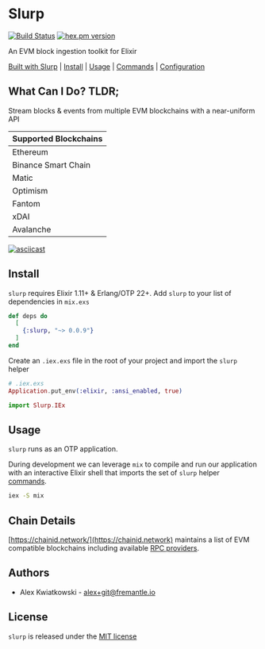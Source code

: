 # Slurp

[![Build Status](https://github.com/fremantle-industries/slurp/workflows/test/badge.svg?branch=main)](https://github.com/fremantle-industries/slurp/actions?query=workflow%3Atest)
[![hex.pm version](https://img.shields.io/hexpm/v/slurp.svg?style=flat)](https://hex.pm/packages/slurp)

An EVM block ingestion toolkit for Elixir

[Built with Slurp](./docs/BUILT_WITH_SLURP.md) | [Install](#install) | [Usage](#usage) | [Commands](./docs/COMMANDS.md) | [Configuration](./docs/CONFIGURATION.md)

## What Can I Do? TLDR;

Stream blocks & events from multiple EVM blockchains with a near-uniform API

| Supported Blockchains |
| --------------------- |
| Ethereum              |
| Binance Smart Chain   |
| Matic                 |
| Optimism              |
| Fantom                |
| xDAI                  |
| Avalanche             |

[![asciicast](https://asciinema.org/a/382198.svg)](https://asciinema.org/a/382198)

## Install

`slurp` requires Elixir 1.11+ & Erlang/OTP 22+. Add `slurp` to your list of dependencies in `mix.exs`

```elixir
def deps do
  [
    {:slurp, "~> 0.0.9"}
  ]
end
```

Create an `.iex.exs` file in the root of your project and import the `slurp` helper

```elixir
# .iex.exs
Application.put_env(:elixir, :ansi_enabled, true)

import Slurp.IEx
```

## Usage

`slurp` runs as an OTP application.

During development we can leverage `mix` to compile and run our application with an
interactive Elixir shell that imports the set of `slurp` helper [commands](./docs/COMMANDS.md).

```bash
iex -S mix
```

## Chain Details

[https://chainid.network/](https://chainid.network) maintains a list of EVM compatible blockchains including available [RPC providers](https://chainid.network/chains.json).

## Authors

- Alex Kwiatkowski - alex+git@fremantle.io

## License

`slurp` is released under the [MIT license](./LICENSE.md)
